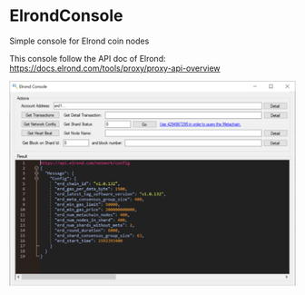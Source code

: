 # ElrondConsole
Simple console for Elrond coin nodes

This console follow the API doc of Elrond: https://docs.elrond.com/tools/proxy/proxy-api-overview

![alt text](https://github.com/Digital3D/ElrondConsole/blob/master/Elrond_Console.png?raw=true)
